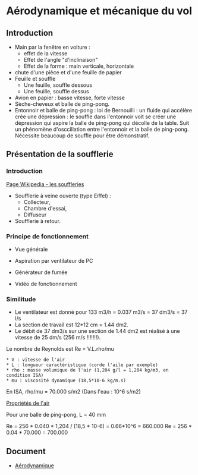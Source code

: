 # Aérodynamique et mécanique du vol

## Introduction

* Main par la fenêtre en voiture :
	* effet de la vitesse
	* Effet de l'angle "d'inclinaison"
	* Effet de la forme : main verticale, horizontale
* chute d'une pièce et d'une feuille de papier
* Feuille et souffle
	* Une feuille, souffle dessous 
	* Une feuille, souffle dessus
* Avion en papier : basse vitesse, forte vitesse
* Sèche-cheveux et balle de ping-pong.
* Entonnoir et balle de ping-pong : loi de Bernouilli : un fluide qui accélère crée une dépression : le souffle dans l'entonnoir voit se créer une dépression qui aspire la balle de ping-pong qui décolle de la table. Suit un phénomène d'osccillation entre l'entonnoir et la balle de ping-pong. Nécessite beaucoup de souffle pour être démonstratif.

## Présentation de la soufflerie

### Introduction

[Page Wikipedia - les souffleries](https://fr.wikipedia.org/wiki/Soufflerie)

* Soufflerie à veine ouverte (type Eiffel) :
	* Collecteur,
	* Chambre d'essai,
	* Diffuseur
* Soufflerie à retour.

### Principe de fonctionnement

* Vue générale

* Aspiration par ventilateur de PC

* Générateur de fumée

* Vidéo de fonctionnement

### Similitude

* Le ventilateur est donné pour 133 m3/h = 0.037 m3/s = 37 dm3/s = 37 l/s
* La section de travail est 12*12 cm = 1.44 dm2.
* Le débit de 37 dm3/s sur une section de 1.44 dm2 est réalisé à une vitesse de 25 dm/s (256 m/s !!!!!!!).

Le nombre de Reynolds est Re = V.L.rho/mu

	* V : vitesse de l'air
	* L : longueur caractéristique (corde l'aile par exemple)
	* rho : masse volumique de l'air (1,204 g/l = 1,204 kg/m3, en condition ISA)
	* mu : viscosité dynamique (18,5*10-6 kg/m.s)

En ISA, rho/mu = 70.000 s/m2 (Dans l'eau : 10^6 s/m2)

[Propriétés de l'air](https://fr.wikipedia.org/wiki/Air)

Pour une balle de ping-pong, L = 40 mm

Re = 256 * 0.040 * 1,204 / (18,5 * 10-6) = 0.66*10^6 = 660.000
Re = 256 * 0.04 * 70.000  = 700.000



## Document

* [Aérodynamique](../themes/support/BIA_AERO_MECAVOL_TOURNEFEUILLE.pdf)



